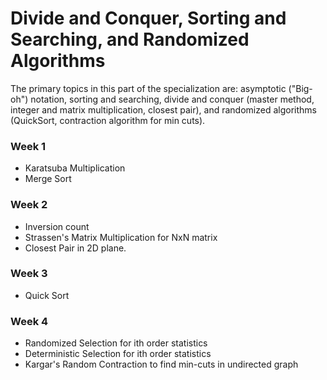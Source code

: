 # Divide and Conquer, Sorting and Searching, and Randomized Algorithms

The primary topics in this part of the specialization are: asymptotic ("Big-oh") notation, sorting and searching, divide and conquer (master method, integer and matrix multiplication, closest pair), and randomized algorithms (QuickSort, contraction algorithm for min cuts).

### Week 1

- Karatsuba Multiplication
- Merge Sort

### Week 2

- Inversion count
- Strassen's Matrix Multiplication for NxN matrix
- Closest Pair in 2D plane.

### Week 3

- Quick Sort

### Week 4

- Randomized Selection for ith order statistics
- Deterministic Selection for ith order statistics
- Kargar's Random Contraction to find min-cuts in undirected graph
